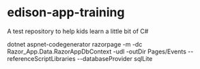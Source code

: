 # edison-app-training
A test repository to help kids learn a little bit of C#


dotnet aspnet-codegenerator razorpage -m -dc Razor_App.Data.RazorAppDbContext -udl -outDir Pages/Events --referenceScriptLibraries --databaseProvider sqlLite